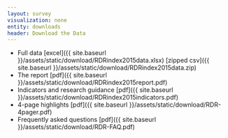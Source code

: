 ```yaml
---
layout: survey
visualization: none
entity: downloads
header: Download the Data
---
```


 - Full data [excel]({{ site.baseurl }}/assets/static/download/RDRindex2015data.xlsx) [zipped csv]({{ site.baseurl }}/assets/static/download/RDRindex2015data.zip)
 - The report [pdf]({{ site.baseurl }}/assets/static/download/RDRindex2015report.pdf)
 - Indicators and research guidance [pdf]({{ site.baseurl }}/assets/static/download/RDRindex2015indicators.pdf)
 - 4-page highlights [pdf]({{ site.baseurl }}/assets/static/download/RDR-4pager.pdf)
 - Frequently asked questions [pdf]({{ site.baseurl }}/assets/static/download/RDR-FAQ.pdf)
